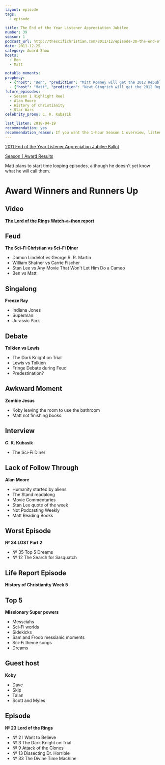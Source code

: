 ```yaml
---
layout: episode
tags:
  - episode

title: The End of the Year Listener Appreciation Jubilee
number: 39
season: 1
podcast_url: http://thescifichristian.com/2011/12/episode-38-the-end-of-the-year-listener-appreciation-jubilee/
date: 2011-12-25
category: Award Show
hosts:
  - Ben
  - Matt

notable_moments:
prophecy: 
  - {"host": "Ben", "prediction": "Mitt Romney will get the 2012 Republican Presidential Nomination", "veracity": true, "comments": ""}
  - {"host": "Matt", "prediction": "Newt Gingrich will get the 2012 Republican Presidential Nomination", "veracity": false, "comments": ""}
future_episodes: 
  - Season 1 Highlight Reel 
  - Alan Moore
  - History of Christianity
  - Star Wars
celebrity_promo: C. K. Kubasik 

last_listen: 2018-04-19
recommendation: yes
recommendation_reason: If you want the 1-hour Season 1 overview, listen to № 39. If you want the 3-hour version, listen to № 40.
---
```

[2011 End of the Year Listener Appreciation Jubilee Ballot](http://thescifichristian.com/2011/12/the-sci-fi-christian-end-of-the-year-listener-appreciation-jubilee/)

[Season 1 Award Results](/seasons/1)

Matt plans to start time looping episodes, although he doesn't yet know what he will call them.

# Award Winners and Runners Up

## Video
**[The Lord of the Rings Watch-a-thon report](https://youtu.be/iFvCdZmtByI)**

## Feud
**The Sci-Fi Christian vs Sci-Fi Diner**
- Damon Lindelof vs George R. R. Martin
- William Shatner vs Carrie Fischer
- Stan Lee vs Any Movie That Won't Let Him Do a Cameo
- Ben vs Matt

## Singalong 
**Freeze Ray**
- Indiana Jones
- Superman 
- Jurassic Park 

## Debate
**Tolkien vs Lewis**
- The Dark Knight on Trial
- Lewis vs Tolkien
- Fringe Debate during Feud
- Predestination?

## Awkward Moment
**Zombie Jesus**
- Koby leaving the room to use the bathroom
- Matt not finishing books

## Interview
**C. K. Kubasik**
- The Sci-Fi Diner

## Lack of Follow Through
**Alan Moore**
- Humanity started by aliens 
- The Stand readalong
- Movie Commentaries
- Stan Lee quote of the week
- Not Podcasting Weekly
- Matt Reading Books

## Worst Episode
**№ 34 LOST Part 2**
- № 35 Top 5 Dreams
- № 12 The Search for Sasquatch

## Life Report Episode
**History of Christianity Week 5**

## Top 5
**Missionary Super powers**
- Messciahs 
- Sci-Fi worlds
- Sidekicks 
- Sam and Frodo messianic moments
- Sci-Fi theme songs
- Dreams 

## Guest host
**Koby**
- Dave
- Skip
- Talan 
- Scott and Myles 

## Episode
**№ 23 Lord of the Rings**
- № 2 I Want to Believe
- № 3 The Dark Knight on Trial
- № 9 Attack of the Clones
- № 13 Dissecting Dr. Horrible
- № 33 The Divine Time Machine